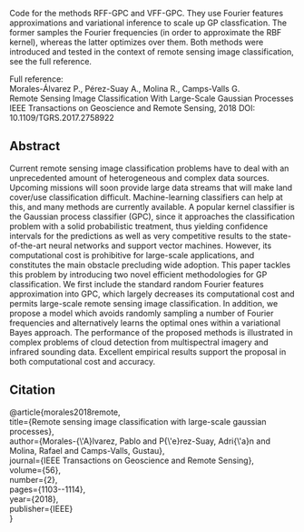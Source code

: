 Code for the methods RFF-GPC and VFF-GPC. They use Fourier features approximations and variational inference to scale up GP classfication. The former samples the Fourier frequencies (in order to approximate the RBF kernel), whereas the latter optimizes over them. Both methods were introduced and tested in the context of remote sensing image classification, see the full reference.

Full reference:\
Morales-Álvarez P., Pérez-Suay A., Molina R., Camps-Valls G.\
Remote Sensing Image Classification With Large-Scale Gaussian Processes\
IEEE Transactions on Geoscience and Remote Sensing, 2018
DOI: 10.1109/TGRS.2017.2758922

## Abstract
Current remote sensing image classification problems have to deal with an unprecedented amount of heterogeneous and complex data sources. Upcoming missions will soon provide large data streams that will make land cover/use classification difficult. Machine-learning classifiers can help at this, and many methods are currently available. A popular kernel classifier is the Gaussian process classifier (GPC), since it approaches the classification problem with a solid probabilistic treatment, thus yielding confidence intervals for the predictions as well as very competitive results to the state-of-the-art neural networks and support vector machines. However, its computational cost is prohibitive for large-scale applications, and constitutes the main obstacle precluding wide adoption. This paper tackles this problem by introducing two novel efficient methodologies for GP classification. We first include the standard random Fourier features approximation into GPC, which largely decreases its computational cost and permits large-scale remote sensing image classification. In addition, we propose a model which avoids randomly sampling a number of Fourier frequencies and alternatively learns the optimal ones within a variational Bayes approach. The performance of the proposed methods is illustrated in complex problems of cloud detection from multispectral imagery and infrared sounding data. Excellent empirical results support the proposal in both computational cost and accuracy.

## Citation
@article{morales2018remote,\
  title={Remote sensing image classification with large-scale gaussian processes},\
  author={Morales-{\\'A}lvarez, Pablo and P{\\'e}rez-Suay, Adri{\\'a}n and Molina, Rafael and Camps-Valls, Gustau},\
  journal={IEEE Transactions on Geoscience and Remote Sensing},\
  volume={56},\
  number={2},\
  pages={1103--1114},\
  year={2018},\
  publisher={IEEE}\
}
